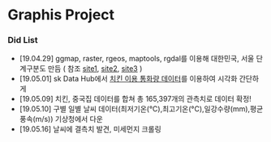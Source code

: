 # Graphis Project
### Did List
- [19.04.29] ggmap, raster, rgeos, maptools, rgdal를 이용해 대한민국, 서울 단계구분도 만듬 ( 참조 [site1](https://kuduz.tistory.com/1042), [site2](https://coding-law.tistory.com/30), [site3](https://mrkevinna.github.io/R-%EC%8B%9C%EA%B0%81%ED%99%94-4/) )
- [19.05.01] sk Data Hub에서 [치킨 이용 통화량 데이터](https://www.bigdatahub.co.kr/product/list.do?menu_id=1000150)를 이용하여 시각화 간단하게 
- [19.05.09] 치킨, 중국집 데이터를 합쳐 총 165,397개의 관측치로 데이터 확정! 
- [19.05.10] 구별 일별 날씨 데이터(최저기온(°C),최고기온(°C),일강수량(mm),평균 풍속(m/s)) 기상청에서 다운
- [19.05.16] 날씨에 결측치 발견, 미세먼지 크롤링 
